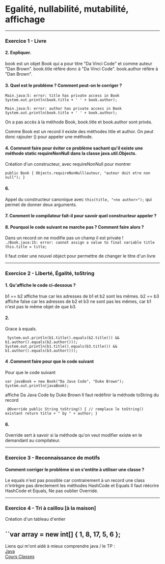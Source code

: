 # Egalité, nullabilité, mutabilité, affichage

 -------------------------------------------
 ### Exercice 1 - Livre
 
 #### 2. Expliquer.

book est un objet Book qui a pour titre "Da Vinci Code" et
comme auteur "Dan Brown".
book.title réfère donc à "Da Vinci Code". 
book.author réfère à "Dan Brown".

 ####  3. Quel est le problème ? Comment peut-on le corriger ?
 
``Main.java:5: error: title has private access in Book
    System.out.println(book.title + ' ' + book.author);``
                      
``Main.java:5: error: author has private access in Book
    System.out.println(book.title + ' ' + book.author);``

On a pas accès à la méthode Book, book.title et book.author sont privés.

Comme Book est un record il existe des méthodes title et author.
On peut donc rajouter () pour appeler une méthode.
 
 ####  4. Comment faire pour éviter ce problème sachant qu'il existe une méthode static requireNonNull dans la classe java.util.Objects.
 
Création d'un constructeur, avec requireNonNull
pour montrer   

``public Book {
  Objects.requireNonNull(auteur, "auteur doit etre non null");
}``
 
 #### 6.
 
 Appel du constructeur canonique avec ``this(title, "<no author>");``
qui permet de donner deux arguments.
 
  #### 7. Comment le compilateur fait-il pour savoir quel constructeur appeler ?

  #### 8. Pourquoi le code suivant ne marche pas ? Comment faire alors ?
  
  Dans un record on ne modifie pas un champ il est private !   
``./Book.java:15: error: cannot assign a value to final variable title
    this.title = title;``

Il faut créer une nouvel object pour permettre de changer le titre d'un livre
 
 -------------------------------------------
 ### Exercice 2 - Liberté, Égalité, toString
 
  #### 1. Qu'affiche le code ci-dessous ?
  
  b1 == b2 affiche true car les adresses de b1 et b2 sont les mêmes.
b2 == b3 affiche false car les adresses de b2 et b3 ne sont pas les mêmes,
car b1 n'est pas le même objet de que b3.
  
  #### 2. 
  
  Grace à equals.  
 
   `` System.out.println(b1.title().equals(b2.title()) && b1.author().equals(b2.author()));
    System.out.println(b1.title().equals(b3.title()) && b1.author().equals(b3.author()));``
  
  #### 4 .Comment faire pour que le code suivant
  
  Pour que le code suivant  
 
``var javaBook = new Book("Da Java Code", "Duke Brown");
System.out.println(javaBook);``  
 
affiche
Da Java Code by Duke Brown
Il faut redéfinir la méthode toString du record

 `` @Override
  public String toString() { // remplace le toString() existant
    return title + " by " + author;
  }``

#### 6.

Override sert à savoir si la méthode qu'on veut modifier existe en le demandant au
compilateur.

 -------------------------------------------
 ### Exercice 3 - Reconnaissance de motifs
 
 #### Comment corriger le problème si on s'entête à utiliser une classe ?
 
Le equals n'est pas possible car contrairement à un record
une class n'intrègre pas directement les méthodes HashCode et Equals
Il faut réécrire HashCode et Equals, Ne pas oublier Override.
 
 -------------------------------------------
 
 ### Exercice 4 - Tri à caillou [à la maison]
 
 Création d'un tableau d'entier 
 
 ``var array = new int[] { 1, 8, 17, 5, 6 };
 -------------------------------------------
 
 Liens qui m'ont aidé à mieux comprendre java / le TP :    
 [Java](https://docs.oracle.com/en/java/javase/16/docs/api/)   
 [Cours Classes](https://igm.univ-mlv.fr/~beal/Teaching/poo3.pdf)
 

